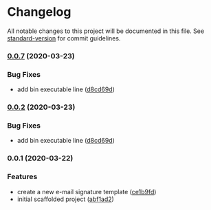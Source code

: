 # Changelog

All notable changes to this project will be documented in this file. See [standard-version](https://github.com/conventional-changelog/standard-version) for commit guidelines.

### [0.0.7](https://github.com/d-koppenhagen/a-mail-signature/compare/v0.0.1...v0.0.7) (2020-03-23)


### Bug Fixes

* add bin executable line ([d8cd69d](https://github.com/d-koppenhagen/a-mail-signature/commit/d8cd69d801ba7c954b2bef5f7dd2a7c20759461a))

### [0.0.2](https://github.com/d-koppenhagen/a-mail-signature/compare/v0.0.1...v0.0.2) (2020-03-23)


### Bug Fixes

* add bin executable line ([d8cd69d](https://github.com/d-koppenhagen/a-mail-signature/commit/d8cd69d801ba7c954b2bef5f7dd2a7c20759461a))

### 0.0.1 (2020-03-22)


### Features

* create a new e-mail signature template ([ce1b9fd](https://github.com/d-koppenhagen/a-mail-signature/commit/ce1b9fda3668f9f0973bbd008c8a3398bb2dfdda))
* initial scaffolded project ([abf1ad2](https://github.com/d-koppenhagen/a-mail-signature/commit/abf1ad204d35d04c6bb48c1dc1dfaa2c51dd38ad))

